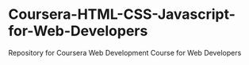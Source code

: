 # Coursera-HTML-CSS-Javascript-for-Web-Developers
Repository for Coursera Web Development Course for Web Developers
